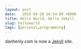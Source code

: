 ```yaml
---
layout: post
date:   2016-04-20 16:54:00 +0800
title: Hello World, Hello Jekyll
slug: helloworld
tags: [personal,programming]
---
```


danhenly.com is now a [Jekyll][jekyll] site. 


[jekyll]: http://jekyllrb.com/
